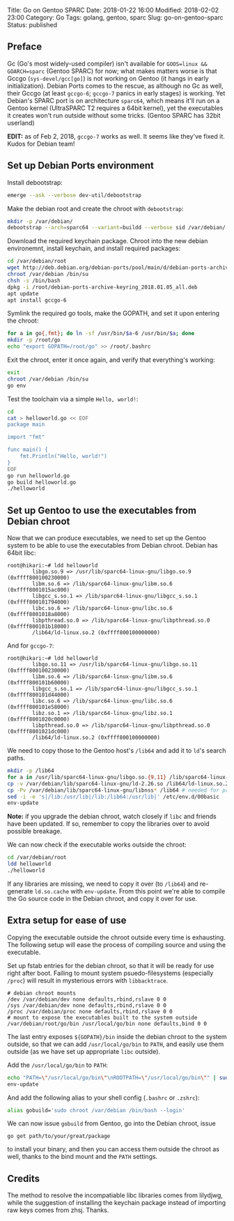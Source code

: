 Title: Go on Gentoo SPARC
Date: 2018-01-22 16:00
Modified: 2018-02-02 23:00
Category: Go
Tags: golang, gentoo, sparc
Slug: go-on-gentoo-sparc
Status: published

## Preface

Gc (Go's most widely-used compiler) isn't available for `GOOS=linux && GOARCH=sparc`
(Gentoo SPARC) for now; what makes matters worse is that Gccgo (`sys-devel/gcc[go]`)
is not working on Gentoo (it hangs in early initialization). Debian Ports comes to
the rescue, as although no Gc as well, their Gccgo (at least `gccgo-6`; `gccgo-7` panics
in early stages) is working. Yet Debian's SPARC port is on architecture `sparc64`, which
means it'll run on a Gentoo kernel (UltraSPARC T2 requires a 64bit kernel), yet the
executables it creates won't run outside without some tricks. (Gentoo SPARC has 32bit userland)

**EDIT:** as of Feb 2, 2018, `gccgo-7` works as well. It seems like they've fixed it. Kudos for
Debian team!

## Set up Debian Ports environment

Install debootstrap:

```bash
emerge --ask --verbose dev-util/debootstrap
```

Make the debian root and create the chroot with `debootstrap`:

```bash
mkdir -p /var/debian/
debootstrap --arch=sparc64 --variant=buildd --verbose sid /var/debian/ https://deb.debian.org/debian-ports
```

Download the required keychain package. Chroot into the new debian environemnt, install keychain, and install required packages:

```bash
cd /var/debian/root
wget http://deb.debian.org/debian-ports/pool/main/d/debian-ports-archive-keyring/debian-ports-archive-keyring_2018.01.05_all.deb
chroot /var/debian /bin/su
chsh -s /bin/bash
dpkg -i /root/debian-ports-archive-keyring_2018.01.05_all.deb
apt update
apt install gccgo-6
```

Symlink the required go tools, make the GOPATH, and set it upon entering the chroot:

```bash
for a in go{,fmt}; do ln -sf /usr/bin/$a-6 /usr/bin/$a; done
mkdir -p /root/go
echo "export GOPATH=/root/go" >> /root/.bashrc
```

Exit the chroot, enter it once again, and verify that everything's working:

```bash
exit
chroot /var/debian /bin/su
go env
```

Test the toolchain via a simple `Hello, world!`:

```bash
cd
cat > helloworld.go << EOF
package main

import "fmt"

func main() {
    fmt.Println("Hello, world!")
}
EOF
go run helloworld.go
go build helloworld.go
./helloworld
```

## Set up Gentoo to use the executables from Debian chroot

Now that we can produce executables, we need to set up the Gentoo system to be
able to use the executables from Debian chroot. Debian has 64bit libc:

```plain
root@hikari:~# ldd helloworld
        libgo.so.9 => /usr/lib/sparc64-linux-gnu/libgo.so.9 (0xffff800100230000)
        libm.so.6 => /lib/sparc64-linux-gnu/libm.so.6 (0xffff8001015ac000)
        libgcc_s.so.1 => /lib/sparc64-linux-gnu/libgcc_s.so.1 (0xffff800101794000)
        libc.so.6 => /lib/sparc64-linux-gnu/libc.so.6 (0xffff8001018a8000)
        libpthread.so.0 => /lib/sparc64-linux-gnu/libpthread.so.0 (0xffff800101b18000)
        /lib64/ld-linux.so.2 (0xffff800100000000)
```

And for `gccgo-7`:

```plain
root@hikari:~# ldd helloworld
        libgo.so.11 => /usr/lib/sparc64-linux-gnu/libgo.so.11 (0xffff800100230000)
        libm.so.6 => /lib/sparc64-linux-gnu/libm.so.6 (0xffff800101b60000)
        libgcc_s.so.1 => /lib/sparc64-linux-gnu/libgcc_s.so.1 (0xffff800101d44000)
        libc.so.6 => /lib/sparc64-linux-gnu/libc.so.6 (0xffff800101e58000)
        libz.so.1 => /lib/sparc64-linux-gnu/libz.so.1 (0xffff8001020c0000)
        libpthread.so.0 => /lib/sparc64-linux-gnu/libpthread.so.0 (0xffff8001021dc000)
        /lib64/ld-linux.so.2 (0xffff800100000000)
```

We need to copy those to the Gentoo host's `/lib64` and add it to `ld`'s search paths.

```bash
mkdir -p /lib64
for a in /usr/lib/sparc64-linux-gnu/libgo.so.{9,11} /lib/sparc64-linux-gnu/{libm.so.6,libgcc_s.so.1,libc.so.6,libz.so.1,libpthread.so.0}; do cp -Lv /var/debian$a /lib64/$(basename $a); done
cp -v /var/debian/lib/sparc64-linux-gnu/ld-2.26.so /lib64/ld-linux.so.2
cp -Pv /var/debian/lib/sparc64-linux-gnu/libnss* /lib64 # needed for proper user / dns support
sed -i -e 's|/lib:/usr/lib|/lib:/lib64:/usr/lib|' /etc/env.d/00basic
env-update
```

**Note:** if you upgrade the debian chroot, watch closely if `libc` and friends have been updated.
If so, remember to copy the libraries over to avoid possible breakage.

We can now check if the executable works outside the chroot:

```bash
cd /var/debian/root
ldd helloworld
./helloworld
```

If any libraries are missing, we need to copy it over (to `/lib64`) and re-generate
`ld.so.cache` with `env-update`. From this point we're able to compile the Go source code in
the Debian chroot, and copy it over for use.

## Extra setup for ease of use

Copying the executable outside the chroot outside every time is exhausting. The following setup
will ease the process of compiling source and using the executable.

Set up fstab entries for the debian chroot, so that it will be ready for use right after
boot. Failing to mount system psuedo-filesystems (especially `/proc`) will result in
mysterious errors with `libbacktrace`.

```plain
# debian chroot mounts
/dev /var/debian/dev none defaults,rbind,rslave 0 0
/sys /var/debian/dev none defaults,rbind,rslave 0 0
/proc /var/debian/proc none defaults,rbind,rslave 0 0
# mount to expose the executables built to the system outside
/var/debian/root/go/bin /usr/local/go/bin none defaults,bind 0 0
```

The last entry exposes `${GOPATH}/bin` inside the debian chroot to the system
outside, so that we can add `/usr/local/go/bin` to `PATH`, and easily use them
outside (as we have set up appropriate `libc` outside).

Add the `/usr/local/go/bin` to `PATH`:

```bash
echo "PATH=\"/usr/local/go/bin\"\nROOTPATH=\"/usr/local/go/bin\"" | sudo tee /etc/env.d/40debian-golang
env-update
```

And add the following alias to your shell config (`.bashrc` or `.zshrc`):

```bash
alias gobuild='sudo chroot /var/debian /bin/bash --login'
```

We can now issue `gobuild` from Gentoo, go into the Debian chroot, issue

    go get path/to/your/great/package

to install your binary, and then you can access them outside the chroot as well,
thanks to the bind mount and the `PATH` settings.

## Credits

The method to resolve the incompatiable libc libraries comes from lilydjwg, while the suggestion
of installing the keychain package instead of importing raw keys comes from zhsj. Thanks.

